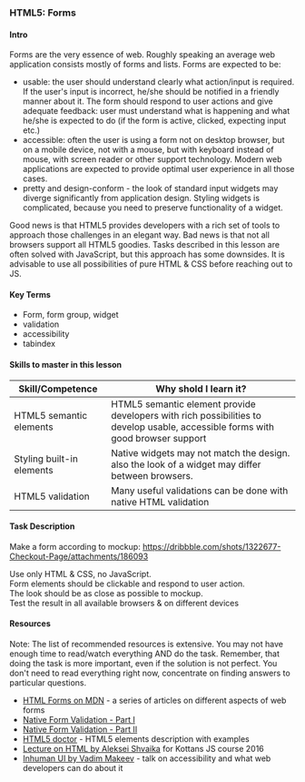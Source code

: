 ### HTML5: Forms
#### Intro

Forms are the very essence of web. Roughly speaking an average web application consists mostly of forms and lists. Forms are expected to be:
- usable: the user should understand clearly what action/input is required. If the user's input is incorrect, he/she should be notified in a friendly manner about it. The form should respond to user actions and give adequate feedback: user must understand what is happening and what he/she is expected to do (if the form is active, clicked, expecting input etc.)
- accessible: often the user is using a form not on desktop browser, but on a mobile device, not with a mouse, but with keyboard instead of mouse, with screen reader or other support technology. Modern web applications are expected to provide optimal user experience in all those cases.
- pretty and design-conform - the look of standard input widgets may diverge significantly from application design. Styling widgets is complicated, because you need to preserve functionality of a widget.

Good news is that HTML5 provides developers with a rich set of tools to approach those challenges in an elegant way. Bad news is that not all browsers support all HTML5 goodies.
Tasks described in this lesson are often solved with JavaScript, but this approach has some downsides. It is advisable to use all possibilities of pure HTML & CSS before reaching out to JS.

#### Key Terms

- Form, form group, widget
- validation
- accessibility
- tabindex

#### Skills to master in this lesson

Skill/Competence | Why shold I learn it? |
-----------------|-----------------------|
HTML5 semantic elements | HTML5 semantic element provide developers with rich possibilities to develop usable, accessible forms with good browser support |
Styling built-in elements | Native widgets may not match the design. also the look of a widget may differ between browsers. |
HTML5 validation | Many useful validations can be done with native HTML validation |

#### Task Description

Make a form according to mockup: https://dribbble.com/shots/1322677-Checkout-Page/attachments/186093

Use only HTML & CSS, no JavaScript.  
Form elements should be clickable and respond to user action.  
The look should be as close as possible to mockup.  
Test the result in all available browsers & on different devices

#### Resources

Note: The list of recommended resources is extensive. You may not have enough time to read/watch everything AND do the task. Remember, that doing the task is more important, even if the solution is not perfect. You don't need to read everything right now, concentrate on finding answers to particular questions.

- [HTML Forms on MDN](https://developer.mozilla.org/en-US/docs/Learn/HTML/Forms) - a series of articles on different aspects of web forms
- [Native Form Validation - Part I](https://medium.com/samsung-internet-dev/native-form-validation-part-1-bf8e35099f1d)
- [Native Form Validation - Part II](https://medium.com/samsung-internet-dev/native-form-validation-part-2-552c78f563b)
- [HTML5 doctor](http://html5doctor.com/element-index/) - HTML5 elements description with examples
- [Lecture on HTML by Aleksei Shvaika](https://youtu.be/Y7-0yo4KCVk?list=PLr1siHsWN79BpMXpZv0rEo0b8Wqgf9SUv) for Kottans JS course 2016
- [Inhuman UI by Vadim Makeev](https://youtu.be/KAK-WAb9vow) - talk on accessibility and what web developers can do about it